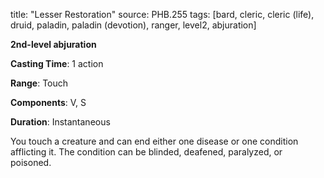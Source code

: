 title: "Lesser Restoration"
source: PHB.255
tags: [bard, cleric, cleric (life), druid, paladin, paladin (devotion), ranger, level2, abjuration]

**2nd-level abjuration**

**Casting Time**: 1 action

**Range**: Touch

**Components**: V, S

**Duration**: Instantaneous

You touch a creature and can end either one disease or one condition afflicting it. The condition can be blinded, deafened, paralyzed, or poisoned.
